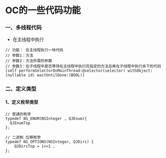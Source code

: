 # OC的一些代码功能

### 一、多线程代码
- 在主线程中执行

```objc
// 功能： 在主线程执行一块代码
// 参数1：方法
// 参数2：方法所需的参数
// 参数3：在子线程中是否等待在主线程中执行完指定的方法后再在子线程中执行余下的代码
[self performSelectorOnMainThread:@selector(selector) withObject:(nullable id) waitUntilDone:(BOOL)]
```


### 二、定义类型
#### 1、定义枚举类型
```objc
// 普通的枚举
typedef NS_ENUM(NSInteger , QJEnum){
  QJEnumTop
};

// 二进制 位移枚举
typedef NS_OPTIONS(NSInteger, QJDirc) {
    QJDircTop = 1<<1 ,
};
```


